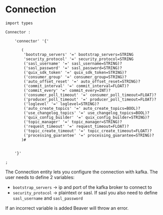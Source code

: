 # Connection

```
import types

Connector :

    'connector' '{'

       (
        'bootstrap_servers' '=' bootstrap_servers=STRING
        'security_protocol' '=' security_protocol=STRING
        ('sasl_username' '=' sasl_username=STRING)?
        ('sasl_password' '=' sasl_password=STRING)?
        ('quix_sdk_token' '=' quix_sdk_token=STRING)?
        ('consumer_group' '=' consumer_group=STRING)?
        ('auto_offset_reset' '=' auto_offset_reset=STRING)?
        ('commit_interval' '=' commit_interval=FLOAT)?
        ('commit_every' '=' commit_every=INT)?
        ('consumer_poll_timeout' '=' consumer_poll_timeout=FLOAT)?
        ('producer_poll_timeout' '=' producer_poll_timeout=FLOAT)?
        ('loglevel' '=' loglevel=STRING)?
        ('auto_create_topics' '=' auto_create_topics=BOOL)?
        ('use_changelog_topics' '=' use_changelog_topics=BOOL)?
        ('quix_config_builder' '=' quix_config_builder=STRING)?
        ('topic_manager' '=' topic_manager=STRING)?
        ('request_timeout' '=' request_timeout=FLOAT)?
        ('topic_create_timeout' '=' topic_create_timeout=FLOAT)?
        ('processing_guarantee' '=' processing_guarantee=STRING)?
       )#


    '}'

;

```

The Connection entity lets you configure the connection with kafka. The user needs to define 2 variables:

- `bootstrap_servers` -> ip and port of the kafka broker to connect to
- `security_protocol` -> plaintext or sasl. If sasl you also need to define `sasl_username` and `sasl_password`

If an incorrect variable is added Beaver will throw an error.
